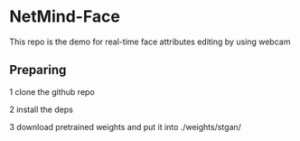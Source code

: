 # NetMind-Face
This repo is the demo for real-time face attributes editing by using webcam

## Preparing
1 clone the github repo 

2 install the deps 

3 download pretrained weights and put it into ./weights/stgan/ 

